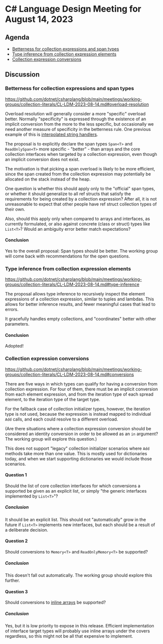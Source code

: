 # C# Language Design Meeting for August 14, 2023

## Agenda

- [Betterness for collection expressions and span types](#betterness-for-collection-expressions-and-span-types)
- [Type inference from collection expression elements](#type-inference-from-collection-expression-elements)
- [Collection expression conversions](#collection-expression-conversions)

## Discussion

### Betterness for collection expressions and span types

https://github.com/dotnet/csharplang/blob/main/meetings/working-groups/collection-literals/CL-LDM-2023-08-14.md#overload-resolution

Overload resolution will generally consider a more "specific" overload better. Normally "specificity" is expressed through the existence of an implicit conversion from the more to the less specific, but occasionally we need another measure of specificity in the betterness rule. One previous example of this is [interpolated string handlers](https://learn.microsoft.com/en-us/dotnet/csharp/language-reference/tokens/interpolated#compilation-of-interpolated-strings).

The proposal is to explicitly declare the span types `Span<T>` and `ReadOnlySpan<T>` more specific - "better" - than arrays and the core collection interfaces when targeted by a collection expression, even though an implicit conversion does not exist.

The motivation is that picking a span overload is likely to be more efficient, since the span created from the collection expression may potentially be allocated on the stack instead of the heap.

One question is whether this should apply only to the "official" span types, or whether it should generalize to all ref structs that satisfy the requirements for being created by a collection expression? After all, it is not unreasonable to expect that other people have ref struct collection types of their own.

Also, should this apply only when compared to arrays and interfaces, as currently formulated, or also against concrete (class or struct) types like `List<T>`? Would an ambiguity error better match expectations?

#### Conclusion

Yes to the overall proposal: Span types should be better. The working group will come back with recommendations for the open questions.

### Type inference from collection expression elements

https://github.com/dotnet/csharplang/blob/main/meetings/working-groups/collection-literals/CL-LDM-2023-08-14.md#type-inference

The proposal allows type inference to recursively inspect the element expressions of a collection expression, similar to tuples and lambdas. This allows for better inference results, and fewer meaningful cases that lead to errors.

It gracefully handles empty collections, and "coordinates" better with other parameters. 

#### Conclusion

Adopted!

### Collection expression conversions

https://github.com/dotnet/csharplang/blob/main/meetings/working-groups/collection-literals/CL-LDM-2023-08-14.md#conversions

There are five ways in which types can qualify for having a conversion from collection expression. For four of them, there must be an implicit conversion from each element expression, and from the iteration type of each spread element, to the iteration type of the target type.

For the fallback case of collection initializer types, however, the iteration type is not used, because the expression is instead mapped to individual `Add` calls, and each could resolve to a different overload.

(Are there situations where a collection expression conversion should be considered an identity conversion in order to be allowed as an `in` argument? The working group will explore this question.)

This does not support "legacy" collection initializer scenarios where `Add` methods take more than one value. This is mostly used for dictionaries today, and when we start supporting dictionaries we would include those scenarios.

#### Question 1

Should the list of core collection interfaces for which conversions a supported be given as an explicit list, or simply "the generic interfaces implemented by `List<T>`"?

##### Conclusion

It should be an explicit list. This should not "automatically" grow in the future if `List<T>` implements new interfaces, but each should be a result of a deliberate decision.

#### Question 2

Should conversions to `Memory<T>` and `ReadOnlyMemory<T>` be supported?

##### Conclusion

This doesn't fall out automatically. The working group should explore this further.

#### Question 3

Should conversions to [inline arrays](https://github.com/dotnet/csharplang/blob/main/proposals/csharp-12.0/inline-arrays.md) be supported?

##### Conclusion

Yes, but it is low priority to expose in this release. Efficient implementation of interface target types will probably use inline arrays under the covers regardless, so this might not be all that expensive to implement.
